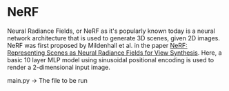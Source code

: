 # NeRF

Neural Radiance Fields, or NeRF as it's popularly known today is a neural network architecture that is used to generate 3D scenes, given 2D images. NeRF was first proposed by Mildenhall et al. in the paper [NeRF: Representing Scenes as Neural Radiance Fields for View Synthesis](https://arxiv.org/abs/2003.08934). Here, a basic 10 layer MLP model using sinusoidal positional encoding is used to render a 2-dimensional input image. 

main.py -> The file to be run


